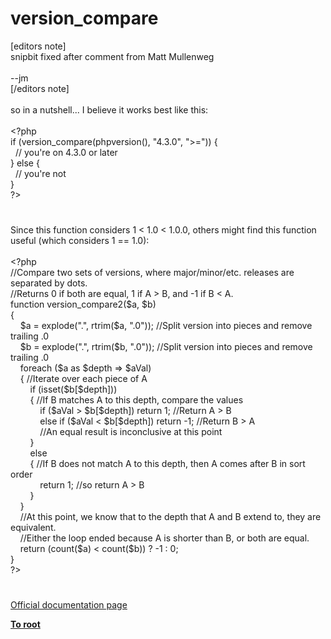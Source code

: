 # version_compare




<div class="phpcode"><span class="html">
[editors note]
<br>snipbit fixed after comment from Matt Mullenweg
<br>
<br>--jm
<br>[/editors note]
<br>
<br>so in a nutshell... I believe it works best like this:
<br>
<br><span class="default">&lt;?php
<br></span><span class="keyword">if (</span><span class="default">version_compare</span><span class="keyword">(</span><span class="default">phpversion</span><span class="keyword">(), </span><span class="string">&quot;4.3.0&quot;</span><span class="keyword">, </span><span class="string">&quot;&gt;=&quot;</span><span class="keyword">)) {
<br>&#xA0; </span><span class="comment">// you&apos;re on 4.3.0 or later
<br></span><span class="keyword">} else {
<br>&#xA0; </span><span class="comment">// you&apos;re not
<br></span><span class="keyword">}
<br></span><span class="default">?&gt;</span>
</span>
</div>
  

#


<div class="phpcode"><span class="html">
Since this function considers 1 &lt; 1.0 &lt; 1.0.0, others might find this function useful (which considers 1 == 1.0):
<br>
<br><span class="default">&lt;?php
<br></span><span class="comment">//Compare two sets of versions, where major/minor/etc. releases are separated by dots.
<br>//Returns 0 if both are equal, 1 if A &gt; B, and -1 if B &lt; A.
<br></span><span class="keyword">function </span><span class="default">version_compare2</span><span class="keyword">(</span><span class="default">$a</span><span class="keyword">, </span><span class="default">$b</span><span class="keyword">)
<br>{
<br>&#xA0; &#xA0; </span><span class="default">$a </span><span class="keyword">= </span><span class="default">explode</span><span class="keyword">(</span><span class="string">&quot;.&quot;</span><span class="keyword">, </span><span class="default">rtrim</span><span class="keyword">(</span><span class="default">$a</span><span class="keyword">, </span><span class="string">&quot;.0&quot;</span><span class="keyword">)); </span><span class="comment">//Split version into pieces and remove trailing .0
<br>&#xA0; &#xA0; </span><span class="default">$b </span><span class="keyword">= </span><span class="default">explode</span><span class="keyword">(</span><span class="string">&quot;.&quot;</span><span class="keyword">, </span><span class="default">rtrim</span><span class="keyword">(</span><span class="default">$b</span><span class="keyword">, </span><span class="string">&quot;.0&quot;</span><span class="keyword">)); </span><span class="comment">//Split version into pieces and remove trailing .0
<br>&#xA0; &#xA0; </span><span class="keyword">foreach (</span><span class="default">$a </span><span class="keyword">as </span><span class="default">$depth </span><span class="keyword">=&gt; </span><span class="default">$aVal</span><span class="keyword">)
<br>&#xA0; &#xA0; { </span><span class="comment">//Iterate over each piece of A
<br>&#xA0; &#xA0; &#xA0; &#xA0; </span><span class="keyword">if (isset(</span><span class="default">$b</span><span class="keyword">[</span><span class="default">$depth</span><span class="keyword">]))
<br>&#xA0; &#xA0; &#xA0; &#xA0; { </span><span class="comment">//If B matches A to this depth, compare the values
<br>&#xA0; &#xA0; &#xA0; &#xA0; &#xA0; &#xA0; </span><span class="keyword">if (</span><span class="default">$aVal </span><span class="keyword">&gt; </span><span class="default">$b</span><span class="keyword">[</span><span class="default">$depth</span><span class="keyword">]) return </span><span class="default">1</span><span class="keyword">; </span><span class="comment">//Return A &gt; B
<br>&#xA0; &#xA0; &#xA0; &#xA0; &#xA0; &#xA0; </span><span class="keyword">else if (</span><span class="default">$aVal </span><span class="keyword">&lt; </span><span class="default">$b</span><span class="keyword">[</span><span class="default">$depth</span><span class="keyword">]) return -</span><span class="default">1</span><span class="keyword">; </span><span class="comment">//Return B &gt; A
<br>&#xA0; &#xA0; &#xA0; &#xA0; &#xA0; &#xA0; //An equal result is inconclusive at this point
<br>&#xA0; &#xA0; &#xA0; &#xA0; </span><span class="keyword">}
<br>&#xA0; &#xA0; &#xA0; &#xA0; else
<br>&#xA0; &#xA0; &#xA0; &#xA0; { </span><span class="comment">//If B does not match A to this depth, then A comes after B in sort order
<br>&#xA0; &#xA0; &#xA0; &#xA0; &#xA0; &#xA0; </span><span class="keyword">return </span><span class="default">1</span><span class="keyword">; </span><span class="comment">//so return A &gt; B
<br>&#xA0; &#xA0; &#xA0; &#xA0; </span><span class="keyword">}
<br>&#xA0; &#xA0; }
<br>&#xA0; &#xA0; </span><span class="comment">//At this point, we know that to the depth that A and B extend to, they are equivalent.
<br>&#xA0; &#xA0; //Either the loop ended because A is shorter than B, or both are equal.
<br>&#xA0; &#xA0; </span><span class="keyword">return (</span><span class="default">count</span><span class="keyword">(</span><span class="default">$a</span><span class="keyword">) &lt; </span><span class="default">count</span><span class="keyword">(</span><span class="default">$b</span><span class="keyword">)) ? -</span><span class="default">1 </span><span class="keyword">: </span><span class="default">0</span><span class="keyword">;
<br>}
<br></span><span class="default">?&gt;</span>
</span>
</div>
  

#

[Official documentation page](https://www.php.net/manual/en/function.version-compare.php)

**[To root](/README.md)**
